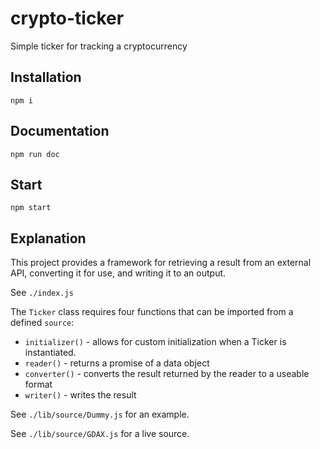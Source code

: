 # crypto-ticker
Simple ticker for tracking a cryptocurrency

## Installation
`npm i`

## Documentation

`npm run doc`

## Start
`npm start`

## Explanation

This project provides a framework for retrieving a result from an external API, converting it for use,
and writing it to an output.

See `./index.js`

The `Ticker` class requires four functions that can be imported from a defined `source`:

- `initializer()` - allows for custom initialization when a Ticker is instantiated.
- `reader()` - returns a promise of a data object
- `converter()` - converts the result returned by the reader to a useable format
- `writer()` - writes the result

See `./lib/source/Dummy.js` for an example.

See `./lib/source/GDAX.js` for a live source.
